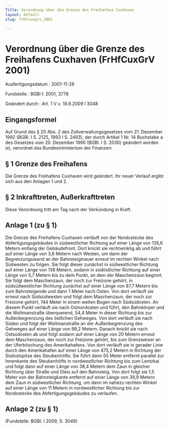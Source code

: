 ```yaml
---
Title: Verordnung über die Grenze des Freihafens Cuxhaven
layout: default
slug: frhfcuxgrv_2001

---
```


# Verordnung über die Grenze des Freihafens Cuxhaven (FrHfCuxGrV 2001)

Ausfertigungsdatum
:   2001-11-28

Fundstelle
:   BGBl I: 2001, 3778

Geändert durch
:   Art. 1 V v. 18.9.2009 I 3048



## Eingangsformel

Auf Grund des § 20 Abs. 2 des Zollverwaltungsgesetzes vom 21. Dezember
1992 (BGBl. I S. 2125, 1993 I S. 2493), der durch Artikel 1 Nr. 14
Buchstabe a des Gesetzes vom 20. Dezember 1996 (BGBl. I S. 2030)
geändert worden ist, verordnet das Bundesministerium der Finanzen:


## § 1 Grenze des Freihafens

Die Grenze des Freihafens Cuxhaven wird geändert. Ihr neuer Verlauf
ergibt sich aus den Anlagen 1 und 2.


## § 2 Inkrafttreten, Außerkrafttreten

Diese Verordnung tritt am Tag nach der Verkündung in Kraft.


## Anlage 1 (zu § 1)

Die Grenze des Freihafens Cuxhaven verläuft von der Nordostecke des
Abfertigungsgebäudes in südwestlicher Richtung auf einer Länge von
135,6 Metern entlang der Gebäudefront. Dort knickt sie rechtwinklig ab
und führt auf einer Länge von 3,6 Metern nach Westen, um dann der
Begrenzungswand an der Bahnsteigmauer erneut im rechten Winkel nach
Südwesten zu folgen. Sie folgt dieser zunächst in südwestlicher
Richtung auf einer Länge von 138 Metern, sodann in südöstlicher
Richtung auf einer Länge von 5,7 Metern bis zu dem Punkt, an dem der
Maschenzaun beginnt. Sie folgt dem Maschenzaun, der noch zur Freizone
gehört, in südsüdwestlicher Richtung zunächst auf einer Länge von 87,7
Metern bis zum Bahnsteigende und dann 1 Meter nach Osten. Von dort
verläuft sie erneut nach Südsüdwesten und folgt dem Maschenzaun, der
noch zur Freizone gehört, 144 Meter in einem weiten Bogen nach
Südsüdosten. An diesem Punkt verläuft sie nach Ostnordosten und führt,
den Bahnkörper und die Woltmanstraße überquerend, 54,4 Meter in dieser
Richtung bis zur Außenbegrenzung des östlichen Gehweges. Von dort
verläuft sie nach Süden und folgt der Woltmanstraße an der
Außenbegrenzung des Gehweges auf einer Länge von 99,2 Metern. Danach
knickt sie nach Ostsüdosten ab und folgt sodann auf einer Länge von 20
Metern erneut dem Maschenzaun, der noch zur Freizone gehört, bis zum
Grenzweiser an der Uferböschung des Amerikahafens. Von dort verläuft
sie in gerader Linie durch den Amerikahafen auf einer Länge von 475,2
Metern in Richtung der Südostspitze des Steubenhöfts. Sie führt dann
55 Meter entfernt parallel zur Innenkante des Steubenhöfts in
nordwestlicher Richtung bis zum Lentzkai und folgt dann auf einer
Länge von 38,4 Metern dem Zaun in gleicher Richtung über Straße und
Gleis auf den Bahnsteig. Von dort folgt sie 1,5 Meter von der
Bahnsteigkante entfernt auf einer Länge von 39,9 Metern dem Zaun in
südwestlicher Richtung, um dann im nahezu rechten Winkel auf einer
Länge von 11 Metern in nordwestlicher Richtung bis zur Nordostecke des
Abfertigungsgebäudes zu verlaufen.


## Anlage 2 (zu § 1)

(Fundstelle: BGBl. I 2009, S. 3049)


